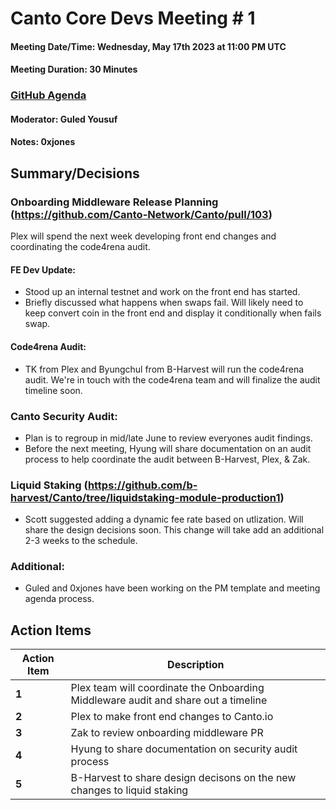 # Canto Core Devs Meeting # 1

#### Meeting Date/Time: Wednesday, May 17th 2023 at 11:00 PM UTC

#### Meeting Duration: 30 Minutes

### [GitHub Agenda](https://github.com/Canto-Network/pm/issues/1)

#### Moderator: Guled Yousuf

#### Notes: 0xjones


## Summary/Decisions

### Onboarding Middleware Release Planning (https://github.com/Canto-Network/Canto/pull/103)
  Plex will spend the next week developing front end changes and coordinating the code4rena audit. 
  #### FE Dev Update:
   - Stood up an internal testnet and work on the front end has started.
   - Briefly discussed what happens when swaps fail. Will likely need to keep convert coin in the front end and display it conditionally when fails swap.
  #### Code4rena Audit:
   - TK from Plex and Byungchul from B-Harvest will run the code4rena audit. We're in touch with the code4rena team and will finalize the audit timeline soon. 

### Canto Security Audit:
  - Plan is to regroup in mid/late June to review everyones audit findings.
  - Before the next meeting, Hyung will share documentation on an audit process to help coordinate the audit between B-Harvest, Plex, & Zak.

### Liquid Staking (https://github.com/b-harvest/Canto/tree/liquidstaking-module-production1)
  - Scott suggested adding a dynamic fee rate based on utlization. Will share the design decisions soon. This change will take add an additional 2-3 weeks to the schedule.

### Additional:
  - Guled and 0xjones have been working on the PM template and meeting agenda process.

## Action Items
 Action Item | Description |
| ------------- | ----------- |
| **1**   | Plex team will coordinate the Onboarding Middleware audit and share out a timeline |      
| **2**   | Plex to make front end changes to Canto.io |
| **3**   | Zak to review onboarding middleware PR |
| **4**   | Hyung to share documentation on security audit process |  
| **5**   | B-Harvest to share design decisons on the new changes to liquid staking| 
